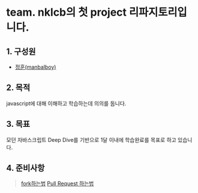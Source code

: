 # team. nklcb의 첫 project 리파지토리입니다.

## 1. 구성원
 - [정훈(manbalboy)](https://github.com/manbalboy)

## 2. 목적
javascript에 대해 이해하고 학습하는데 의의를 둡니다.

## 3. 목표 
모던 자바스크립트 Deep Dive를 기반으로 1달 이내에 학습완료를 목표로 하고 있습니다.

## 4. 준비사항
> [fork하는법](https://github.com/manbalboy/nklcb-deep-dive-javascript/blob/master/doc/1.fork.md)
> [Pull Request 하는법](https://manbalboy.github.io/it/git01.html)